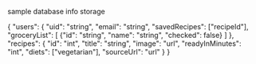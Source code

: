 sample database info storage

{
  "users": {
    "uid": "string",
    "email": "string",
    "savedRecipes": ["recipeId"],
    "groceryList": [
      {"id": "string", "name": "string", "checked": false}
    ]
  },
  "recipes": {
    "id": "int",
    "title": "string",
    "image": "url",
    "readyInMinutes": "int",
    "diets": ["vegetarian"],
    "sourceUrl": "url"
  }
}